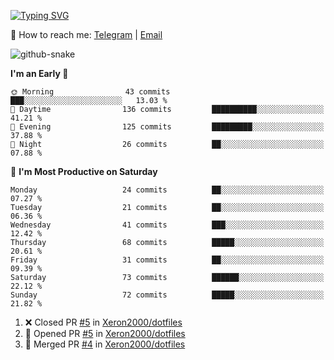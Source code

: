 [![Typing SVG](https://readme-typing-svg.demolab.com?font=Fira+Code&pause=1000&width=435&lines=%F0%9F%91%8B+Hi%2C+I'm+Xeron)](https://git.io/typing-svg)

📮️ How to reach me: [Telegram](https://t.me/Xeron23) | [Email](mailto:cw48565@gmail.com)

<picture>
  <source media="(prefers-color-scheme: dark)" srcset="https://github.com/Xeron2000/Xeron2000/blob/output/github-contribution-grid-snake-dark.svg" />
  <source media="(prefers-color-scheme: light)" srcset="https://github.com/Xeron2000/Xeron2000/blob/output/github-contribution-grid-snake.svg" />
  <img alt="github-snake" src="github-snake.svg" />
</picture>

<!--START_SECTION:waka-->
**I'm an Early 🐤** 

```text
🌞 Morning                43 commits          ███░░░░░░░░░░░░░░░░░░░░░░   13.03 % 
🌆 Daytime                136 commits         ██████████░░░░░░░░░░░░░░░   41.21 % 
🌃 Evening                125 commits         █████████░░░░░░░░░░░░░░░░   37.88 % 
🌙 Night                  26 commits          ██░░░░░░░░░░░░░░░░░░░░░░░   07.88 % 
```
📅 **I'm Most Productive on Saturday** 

```text
Monday                   24 commits          ██░░░░░░░░░░░░░░░░░░░░░░░   07.27 % 
Tuesday                  21 commits          ██░░░░░░░░░░░░░░░░░░░░░░░   06.36 % 
Wednesday                41 commits          ███░░░░░░░░░░░░░░░░░░░░░░   12.42 % 
Thursday                 68 commits          █████░░░░░░░░░░░░░░░░░░░░   20.61 % 
Friday                   31 commits          ██░░░░░░░░░░░░░░░░░░░░░░░   09.39 % 
Saturday                 73 commits          ██████░░░░░░░░░░░░░░░░░░░   22.12 % 
Sunday                   72 commits          █████░░░░░░░░░░░░░░░░░░░░   21.82 % 
```



<!--END_SECTION:waka-->

<!--START_SECTION:activity-->
1. ❌ Closed PR [#5](https://github.com/Xeron2000/dotfiles/pull/5) in [Xeron2000/dotfiles](https://github.com/Xeron2000/dotfiles)
2. 💪 Opened PR [#5](https://github.com/Xeron2000/dotfiles/pull/5) in [Xeron2000/dotfiles](https://github.com/Xeron2000/dotfiles)
3. 🎉 Merged PR [#4](https://github.com/Xeron2000/dotfiles/pull/4) in [Xeron2000/dotfiles](https://github.com/Xeron2000/dotfiles)
<!--END_SECTION:activity-->

